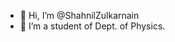 - 👋 Hi, I’m @ShahnilZulkarnain
- 👀 I’m a student of Dept. of Physics.

<!---
ShahnilZulkarnain/ShahnilZulkarnain is a ✨ special ✨ repository because its `README.md` (this file) appears on your GitHub profile.
You can click the Preview link to take a look at your changes.
--->

